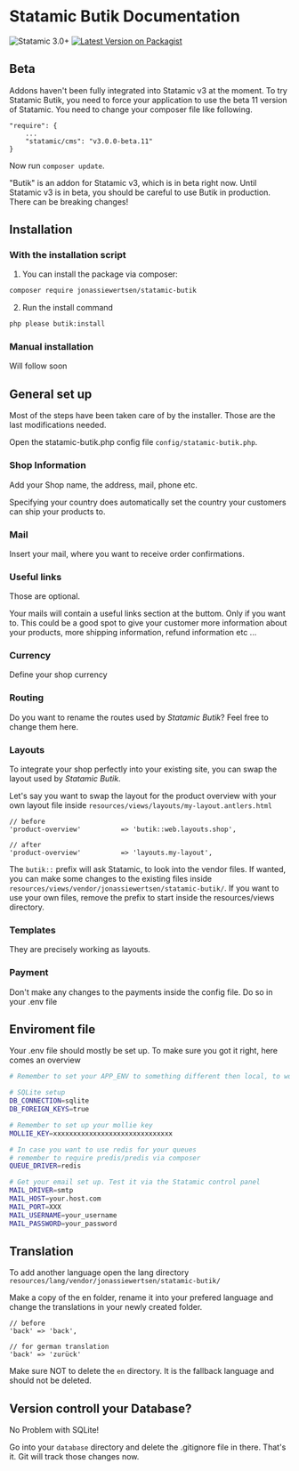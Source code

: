 # Statamic Butik Documentation
![Statamic 3.0+](https://img.shields.io/badge/Statamic-3.0+-FF269E?style=for-the-badge&link=https://statamic.com)
[![Latest Version on Packagist](https://img.shields.io/packagist/v/jonassiewertsen/statamic-butik.svg?style=flat-square)](https://packagist.org/packages/jonassiewertsen/statamic-butik)

## Beta

Addons haven't been fully integrated into Statamic v3 at the moment. To try Statamic Butik, you need to force your application to use the beta 11 version of Statamic.
You need to change your composer file like following.
```
"require": {
    ...
    "statamic/cms": "v3.0.0-beta.11"
}
```

Now run `composer update`.

"Butik" is an addon for Statamic v3, which is in beta right now. Until Statamic v3 is in beta, you should be careful to use Butik in production. There can be breaking changes!


## Installation

### With the installation script

1. You can install the package via composer:
```bash
composer require jonassiewertsen/statamic-butik
```

2. Run the install command
```bash
php please butik:install
```

### Manual installation

Will follow soon

## General set up

Most of the steps have been taken care of by the installer. Those are the last modifications needed. 

Open the statamic-butik.php config file `config/statamic-butik.php`.

### Shop Information

Add your Shop name, the address, mail, phone etc.

Specifying your country does automatically set the country your customers can ship your products to.

### Mail

Insert your mail, where you want to receive order confirmations. 

### Useful links

Those are optional. 

Your mails will contain a useful links section at the buttom. Only if you want to. This could be a good spot to give your customer more information about your products, more shipping information, refund information etc ...


### Currency

Define your shop currency

### Routing

Do you want to rename the routes used by *Statamic Butik*? Feel free to change them here. 

### Layouts

To integrate your shop perfectly into your existing site, you can swap the layout used by *Statamic Butik*. 

Let's say you want to swap the layout for the product overview with your own layout file inside `resources/views/layouts/my-layout.antlers.html`

```
// before
'product-overview'          => 'butik::web.layouts.shop',

// after
'product-overview'          => 'layouts.my-layout',
```

The `butik::` prefix will ask Statamic, to look into the vendor files. If wanted, you can make some changes to the existing files inside `resources/views/vendor/jonassiewertsen/statamic-butik/`. 
If you want to use your own files, remove the prefix to start inside the resources/views directory.

### Templates

They are precisely working as layouts.

### Payment

Don't make any changes to the payments inside the config file. Do so in your .env file

## Enviroment file

Your .env file should mostly be set up. To make sure you got it right, here comes an overview

```bash
# Remember to set your APP_ENV to something different then local, to work with webhooks.

# SQLite setup
DB_CONNECTION=sqlite
DB_FOREIGN_KEYS=true

# Remember to set up your mollie key
MOLLIE_KEY=xxxxxxxxxxxxxxxxxxxxxxxxxxxxxx

# In case you want to use redis for your queues
# remember to require predis/predis via composer
QUEUE_DRIVER=redis

# Get your email set up. Test it via the Statamic control panel
MAIL_DRIVER=smtp
MAIL_HOST=your.host.com
MAIL_PORT=XXX
MAIL_USERNAME=your_username
MAIL_PASSWORD=your_password
```

## Translation

To add another language open the lang directory `resources/lang/vendor/jonassiewertsen/statamic-butik/`

Make a copy of the en folder, rename it into your prefered language and change the translations in your newly created folder.

```
// before
'back' => 'back',

// for german translation
'back' => 'zurück'
```

Make sure NOT to delete the `en` directory. It is the fallback language and should not be deleted.

## Version controll your Database?

No Problem with SQLite! 

Go into your `database` directory and delete the .gitignore file in there. That's it. Git will track those changes now. 
